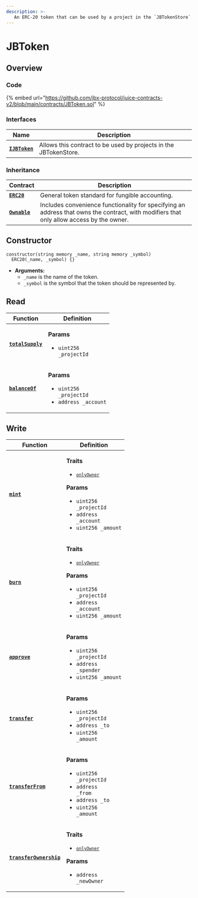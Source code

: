 ```yaml
---
description: >-
   An ERC-20 token that can be used by a project in the `JBTokenStore`.
---
```


# JBToken

## Overview

### Code

{% embed url="https://github.com/jbx-protocol/juice-contracts-v2/blob/main/contracts/JBToken.sol" %}

### **Interfaces**

| Name                                                     | Description                                                                                                                              |
| -------------------------------------------------------- | ---------------------------------------------------------------------------------------------------------------------------------------- |
| [**`IJBToken`**](../../interfaces/ijbtoken.md) | Allows this contract to be used by projects in the JBTokenStore. |


### **Inheritance**

| Contract                                                         | Description                                                                                                                                                                        |
| ---------------------------------------------------------------- | ---------------------------------------------------------------------------------------------------------------------------------------------------------------------------------- |
| [**`ERC20`**](https://docs.openzeppelin.com/contracts/2.x/api/token/erc20#ERC20) | General token standard for fungible accounting. |
| [**`Ownable`**](https://docs.openzeppelin.com/contracts/4.x/api/access#Ownable) | Includes convenience functionality for specifying an address that owns the contract, with modifiers that only allow access by the owner. |

## Constructor

```solidity
constructor(string memory _name, string memory _symbol)
  ERC20(_name, _symbol) {}
```

* **Arguments:**
  * `_name` is the name of the token.
  * `_symbol` is the symbol that the token should be represented by.


## Read

| Function                                                            | Definition                                                                                                                                                                                                                                                                                                      |
| ------------------------------------------------------------------- | --------------------------------------------------------------------------------------------------------------------------------------------------------------------------------------------------------------------------------------------------------------------------------------------------------------- |
| [**`totalSupply`**](read/totalsupply.md)                                 | <p><strong>Params</strong></p><ul><li><code>uint256 _projectId</code></li></ul> |
| [**`balanceOf`**](read/balanceof.md)                                 | <p><strong>Params</strong></p><ul><li><code>uint256 _projectId</code></li><li><code>address _account</code></li></ul> |
## Write

| Function                                                            | Definition                                                                                                                                                                                                                                                                                                      |
| ------------------------------------------------------------------- | --------------------------------------------------------------------------------------------------------------------------------------------------------------------------------------------------------------------------------------------------------------------------------------------------------------- |
| [**`mint`**](write/mint.md)                                 | <p><strong>Traits</strong></p><ul><li><code>[`onlyOwner`](https://docs.openzeppelin.com/contracts/4.x/api/access#Ownable)</code></li></ul><p><strong>Params</strong></p><ul><li><code>uint256 _projectId</code></li><li><code>address _account</code></li><li><code>uint256 _amount</code></li></ul> |
| [**`burn`**](write/burn.md)                                 | <p><strong>Traits</strong></p><ul><li><code>[`onlyOwner`](https://docs.openzeppelin.com/contracts/4.x/api/access#Ownable)</code></li></ul><p><strong>Params</strong></p><ul><li><code>uint256 _projectId</code></li><li><code>address _account</code></li><li><code>uint256 _amount</code></li></ul> |
| [**`approve`**](write/approve.md)                                 | <p><strong>Params</strong></p><ul><li><code>uint256 _projectId</code></li><li><code>address _spender</code></li><li><code>uint256 _amount</code></li></ul> |
| [**`transfer`**](write/transfer.md)                                 | <p><strong>Params</strong></p><ul><li><code>uint256 _projectId</code></li><li><code>address _to</code></li><li><code>uint256 _amount</code></li></ul> |
| [**`transferFrom`**](write/transferfrom.md)                                 | <p><strong>Params</strong></p><ul><li><code>uint256 _projectId</code></li><li><code>address _from</code></li><li><code>address _to</code></li><li><code>uint256 _amount</code></li></ul> |
| [**`transferOwnership`**](write/transferownership.md)                                 | <p><strong>Traits</strong></p><ul><li><code>[`onlyOwner`](https://docs.openzeppelin.com/contracts/4.x/api/access#Ownable)</code></li></ul><p><strong>Params</strong></p><ul><li><code>address _newOwner</code></li></ul> |
